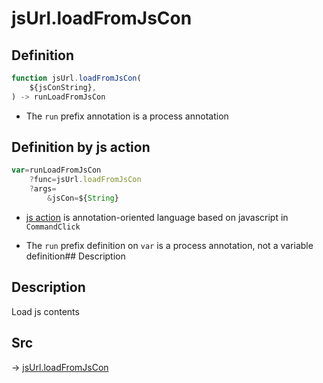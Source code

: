 # jsUrl.loadFromJsCon

## Definition

```js.js
function jsUrl.loadFromJsCon(
	${jsConString},
) -> runLoadFromJsCon
```

- The `run` prefix annotation is a process annotation
## Definition by js action

```js.js
var=runLoadFromJsCon
	?func=jsUrl.loadFromJsCon
	?args=
		&jsCon=${String}
```

- [js action](#) is annotation-oriented language based on javascript in `CommandClick`

- The `run` prefix definition on `var` is a process annotation, not a variable definition## Description

## Description

Load js contents


## Src

-> [jsUrl.loadFromJsCon](https://github.com/puutaro/CommandClick/blob/master/app/src/main/java/com/puutaro/commandclick/fragment_lib/terminal_fragment/js_interface/JsUrl.kt#L235)


